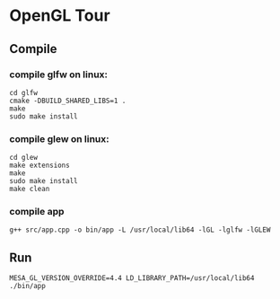 # OpenGL Tour

## Compile

### compile glfw on linux:

```
cd glfw
cmake -DBUILD_SHARED_LIBS=1 .
make
sudo make install
```

### compile glew on linux:

```
cd glew
make extensions
make
sudo make install
make clean
```

### compile app

`g++ src/app.cpp -o bin/app -L /usr/local/lib64 -lGL -lglfw -lGLEW`

## Run

`MESA_GL_VERSION_OVERRIDE=4.4 LD_LIBRARY_PATH=/usr/local/lib64 ./bin/app`
